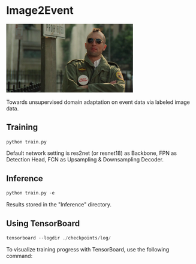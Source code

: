 # Image2Event

<img src="Taxi.Driver.1976.HR-HDTV.jpg" alt="BGM" style="zoom: 33%;" />

Towards unsupervised domain adaptation on event data via labeled image data.

## Training

```python
python train.py
```

Default network setting is res2net (or resnet18) as Backbone, FPN as Detection Head, FCN as Upsampling & Downsampling Decoder.

## Inference

```python
python train.py -e
```

Results stored in the "Inference" directory.

## Using TensorBoard

```python
tensorboard --logdir ./checkpoints/log/
```

To visualize training progress with TensorBoard, use the following command:
